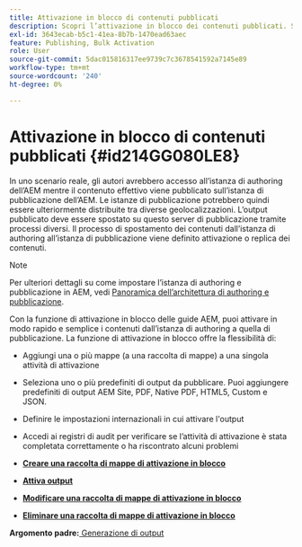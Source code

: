```yaml
---
title: Attivazione in blocco di contenuti pubblicati
description: Scopri l’attivazione in blocco dei contenuti pubblicati. Scopri i vantaggi della funzione di attivazione in blocco nelle guide AEM.
exl-id: 3643ecab-b5c1-41ea-8b7b-1470ead63aec
feature: Publishing, Bulk Activation
role: User
source-git-commit: 5dac015816317ee9739c7c3678541592a7145e89
workflow-type: tm+mt
source-wordcount: '240'
ht-degree: 0%

---
```


# Attivazione in blocco di contenuti pubblicati {#id214GG080LE8}

In uno scenario reale, gli autori avrebbero accesso all’istanza di authoring dell’AEM mentre il contenuto effettivo viene pubblicato sull’istanza di pubblicazione dell’AEM. Le istanze di pubblicazione potrebbero quindi essere ulteriormente distribuite tra diverse geolocalizzazioni. L’output pubblicato deve essere spostato su questo server di pubblicazione tramite processi diversi. Il processo di spostamento dei contenuti dall’istanza di authoring all’istanza di pubblicazione viene definito attivazione o replica dei contenuti.

>[!NOTE]
>
> Per ulteriori dettagli su come impostare l’istanza di authoring e pubblicazione in AEM, vedi [Panoramica dell’architettura di authoring e pubblicazione](https://experienceleague.adobe.com/docs/experience-manager-screens/user-guide/administering/author-publish/author-publish-architecture-overview.html?lang=en#prerequisites).

Con la funzione di attivazione in blocco delle guide AEM, puoi attivare in modo rapido e semplice i contenuti dall’istanza di authoring a quella di pubblicazione. La funzione di attivazione in blocco offre la flessibilità di:

- Aggiungi una o più mappe \(a una raccolta di mappe\) a una singola attività di attivazione

- Seleziona uno o più predefiniti di output da pubblicare. Puoi aggiungere predefiniti di output AEM Site, PDF, Native PDF, HTML5, Custom e JSON.


- Definire le impostazioni internazionali in cui attivare l&#39;output

- Accedi ai registri di audit per verificare se l’attività di attivazione è stata completata correttamente o ha riscontrato alcuni problemi


- **[Creare una raccolta di mappe di attivazione in blocco](conf-bulk-activation-create-map-collection.md)**

- **[Attiva output](conf-bulk-activation-publish-map-collection.md)**

- **[Modificare una raccolta di mappe di attivazione in blocco](conf-bulk-activation-edit-map-collection.md)**

- **[Eliminare una raccolta di mappe di attivazione in blocco](conf-bulk-activation-delete-map-collection.md)**


**Argomento padre:**[ Generazione di output](generate-output.md)
